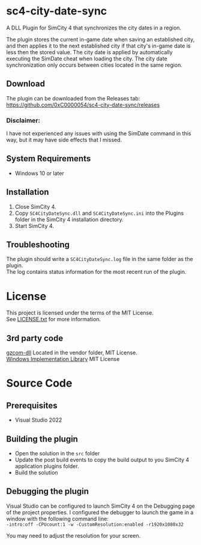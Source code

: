 # sc4-city-date-sync

A DLL Plugin for SimCity 4 that synchronizes the city dates in a region.   

The plugin stores the current in-game date when saving an established city, and then applies
it to the next established city if that city's in-game date is less then the stored value.
The city date is applied by automatically executing the SimDate cheat when loading the city.
The city date synchronization only occurs between cities located in the same region.

## Download

The plugin can be downloaded from the Releases tab: https://github.com/0xC0000054/sc4-city-date-sync/releases

### Disclaimer:

I have not experienced any issues with using the SimDate command in this way, but it may have side effects that
I missed.
 

## System Requirements

* Windows 10 or later

## Installation

1. Close SimCity 4.
2. Copy `SC4CityDateSync.dll` and `SC4CityDateSync.ini` into the Plugins folder in the SimCity 4 installation directory.
3. Start SimCity 4.

## Troubleshooting

The plugin should write a `SC4CityDateSync.log` file in the same folder as the plugin.    
The log contains status information for the most recent run of the plugin.

# License

This project is licensed under the terms of the MIT License.    
See [LICENSE.txt](LICENSE.txt) for more information.

## 3rd party code

[gzcom-dll](https://github.com/nsgomez/gzcom-dll/tree/master) Located in the vendor folder, MIT License.    
[Windows Implementation Library](https://github.com/microsoft/wil) MIT License    

# Source Code

## Prerequisites

* Visual Studio 2022

## Building the plugin

* Open the solution in the `src` folder
* Update the post build events to copy the build output to you SimCity 4 application plugins folder.
* Build the solution

## Debugging the plugin

Visual Studio can be configured to launch SimCity 4 on the Debugging page of the project properties.
I configured the debugger to launch the game in a window with the following command line:    
`-intro:off -CPUcount:1 -w -CustomResolution:enabled -r1920x1080x32`

You may need to adjust the resolution for your screen.
